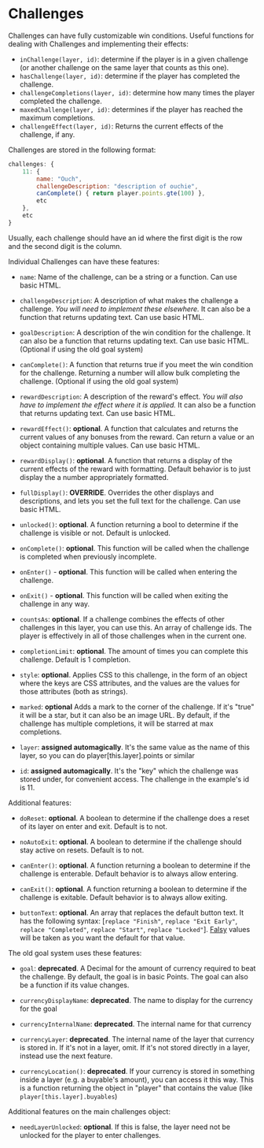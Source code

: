 # Challenges

Challenges can have fully customizable win conditions. Useful functions for dealing with Challenges and implementing their effects:

- `inChallenge(layer, id)`: determine if the player is in a given challenge (or another challenge on the same layer that counts as this one).
- `hasChallenge(layer, id)`: determine if the player has completed the challenge.
- `challengeCompletions(layer, id)`: determine how many times the player completed the challenge.
- `maxedChallenge(layer, id)`: determines if the player has reached the maximum completions.
- `challengeEffect(layer, id)`: Returns the current effects of the challenge, if any.

Challenges are stored in the following format:

```js
challenges: {
    11: {
        name: "Ouch",
        challengeDescription: "description of ouchie",
        canComplete() { return player.points.gte(100) },
        etc
    },
    etc
}
```

Usually, each challenge should have an id where the first digit is the row and the second digit is the column.

Individual Challenges can have these features:

- `name`: Name of the challenge, can be a string or a function. Can use basic HTML.

- `challengeDescription`: A description of what makes the challenge a challenge. *You will need to implement these elsewhere.* It can also be a function that returns updating text. Can use basic HTML.

- `goalDescription`: A description of the win condition for the challenge. It can also be a function that returns updating text.
    Can use basic HTML. (Optional if using the old goal system)

- `canComplete()`: A function that returns true if you meet the win condition for the challenge. Returning a number will allow bulk completing the challenge.
    (Optional if using the old goal system)

- `rewardDescription`: A description of the reward's effect. *You will also have to implement the effect where it is applied.* It can also be a function that returns updating text. Can use basic HTML.

- `rewardEffect()`: **optional**. A function that calculates and returns the current values of any bonuses from the reward. Can return a value or an object containing multiple values. Can use basic HTML.

- `rewardDisplay()`: **optional**. A function that returns a display of the current effects of the reward with formatting. Default behavior is to just display the a number appropriately formatted.

- `fullDisplay()`: **OVERRIDE**. Overrides the other displays and descriptions, and lets you set the full text for the challenge. Can use basic HTML.

- `unlocked()`: **optional**. A function returning a bool to determine if the challenge is visible or not. Default is unlocked.

- `onComplete()`: **optional**. This function will be called when the challenge is completed when previously incomplete.

- `onEnter()` - **optional**. This function will be called when entering the challenge.

- `onExit()` - **optional**. This function will be called when exiting the challenge in any way.

- `countsAs`: **optional**. If a challenge combines the effects of other challenges in this layer, you can use this. An array of challenge ids. The player is effectively in all of those challenges when in the current one.

- `completionLimit`: **optional**. The amount of times you can complete this challenge. Default is 1 completion.

- `style`: **optional**. Applies CSS to this challenge, in the form of an object where the keys are CSS attributes, and the values are the values for those attributes (both as strings).

- `marked`: **optional** Adds a mark to the corner of the challenge. If it's "true" it will be a star, but it can also be an image URL. By default, if the challenge has multiple completions, it will be starred at max completions.

- `layer`: **assigned automagically**. It's the same value as the name of this layer, so you can do player[this.layer].points or similar

- `id`: **assigned automagically**. It's the "key" which the challenge was stored under, for convenient access. The challenge in the example's id is 11.

Additional features:

- `doReset`: **optional**. A boolean to determine if the challenge does a reset of its layer on enter and exit. Default is to not.

- `noAutoExit`: **optional**. A boolean to determine if the challenge should stay active on resets. Default is to not.

- `canEnter()`: **optional**. A function returning a boolean to determine if the challenge is enterable. Default behavior is to always allow entering.

- `canExit()`: **optional**. A function returning a boolean to determine if the challenge is exitable. Default behavior is to always allow exiting.

- `buttonText`: **optional**. An array that replaces the default button text. It has the following syntax: [`replace "Finish"`, `replace "Exit Early"`, `replace "Completed"`, `replace "Start"`, `replace "Locked"`]. [Falsy](https://developer.mozilla.org/en-US/docs/Glossary/Falsy) values will be taken as you want the default for that value.

The old goal system uses these features:

- `goal`: **deprecated**. A Decimal for the amount of currency required to beat the challenge. By default, the goal is in basic Points. The goal can also be a function if its value changes.

- `currencyDisplayName`: **deprecated**. The name to display for the currency for the goal

- `currencyInternalName`: **deprecated**. The internal name for that currency

- `currencyLayer`: **deprecated**. The internal name of the layer that currency is stored in. If it's not in a layer, omit. If it's not stored directly in a layer, instead use the next feature.

- `currencyLocation()`: **deprecated**. If your currency is stored in something inside a layer (e.g. a buyable's amount), you can access it this way. This is a function returning the object in "player" that contains the value (like `player[this.layer].buyables`)

Additional features on the main challenges object:

- `needLayerUnlocked`: **optional**. If this is false, the layer need not be unlocked for the player to enter challenges.

